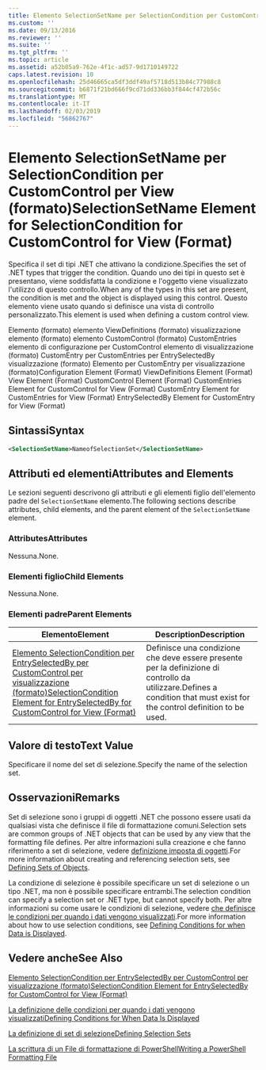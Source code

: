 ```yaml
---
title: Elemento SelectionSetName per SelectionCondition per CustomControl per visualizzazione (formato) | Microsoft Docs
ms.custom: ''
ms.date: 09/13/2016
ms.reviewer: ''
ms.suite: ''
ms.tgt_pltfrm: ''
ms.topic: article
ms.assetid: a52b05a9-762e-4f1c-ad57-9d1710149722
caps.latest.revision: 10
ms.openlocfilehash: 25d46665ca5df3ddf49af5718d513b84c77988c8
ms.sourcegitcommit: b6871f21bd666f9cd71dd336bb3f844cf472b56c
ms.translationtype: MT
ms.contentlocale: it-IT
ms.lasthandoff: 02/03/2019
ms.locfileid: "56862767"
---
```

# <a name="selectionsetname-element-for-selectioncondition-for-customcontrol-for-view-format"></a><span data-ttu-id="56dc5-102">Elemento SelectionSetName per SelectionCondition per CustomControl per View (formato)</span><span class="sxs-lookup"><span data-stu-id="56dc5-102">SelectionSetName Element for SelectionCondition for CustomControl for View (Format)</span></span>

<span data-ttu-id="56dc5-103">Specifica il set di tipi .NET che attivano la condizione.</span><span class="sxs-lookup"><span data-stu-id="56dc5-103">Specifies the set of .NET types that trigger the condition.</span></span> <span data-ttu-id="56dc5-104">Quando uno dei tipi in questo set è presentano, viene soddisfatta la condizione e l'oggetto viene visualizzato l'utilizzo di questo controllo.</span><span class="sxs-lookup"><span data-stu-id="56dc5-104">When any of the types in this set are present, the condition is met and the object is displayed using this control.</span></span> <span data-ttu-id="56dc5-105">Questo elemento viene usato quando si definisce una vista di controllo personalizzato.</span><span class="sxs-lookup"><span data-stu-id="56dc5-105">This element is used when defining a custom control view.</span></span>

<span data-ttu-id="56dc5-106">Elemento (formato) elemento ViewDefinitions (formato) visualizzazione elemento (formato) elemento CustomControl (formato) CustomEntries elemento di configurazione per CustomControl elemento di visualizzazione (formato) CustomEntry per CustomEntries per EntrySelectedBy visualizzazione (formato) Elemento per CustomEntry per visualizzazione (formato)</span><span class="sxs-lookup"><span data-stu-id="56dc5-106">Configuration Element (Format) ViewDefinitions Element (Format) View Element (Format) CustomControl Element (Format) CustomEntries Element for CustomControl for View (Format) CustomEntry Element for CustomEntries for View (Format) EntrySelectedBy Element for CustomEntry for View (Format)</span></span>

## <a name="syntax"></a><span data-ttu-id="56dc5-107">Sintassi</span><span class="sxs-lookup"><span data-stu-id="56dc5-107">Syntax</span></span>

```xml
<SelectionSetName>NameofSelectionSet</SelectionSetName>
```

## <a name="attributes-and-elements"></a><span data-ttu-id="56dc5-108">Attributi ed elementi</span><span class="sxs-lookup"><span data-stu-id="56dc5-108">Attributes and Elements</span></span>

<span data-ttu-id="56dc5-109">Le sezioni seguenti descrivono gli attributi e gli elementi figlio dell'elemento padre del `SelectionSetName` elemento.</span><span class="sxs-lookup"><span data-stu-id="56dc5-109">The following sections describe attributes, child elements, and the parent element of the `SelectionSetName` element.</span></span>

### <a name="attributes"></a><span data-ttu-id="56dc5-110">Attributes</span><span class="sxs-lookup"><span data-stu-id="56dc5-110">Attributes</span></span>

<span data-ttu-id="56dc5-111">Nessuna.</span><span class="sxs-lookup"><span data-stu-id="56dc5-111">None.</span></span>

### <a name="child-elements"></a><span data-ttu-id="56dc5-112">Elementi figlio</span><span class="sxs-lookup"><span data-stu-id="56dc5-112">Child Elements</span></span>

<span data-ttu-id="56dc5-113">Nessuna.</span><span class="sxs-lookup"><span data-stu-id="56dc5-113">None.</span></span>

### <a name="parent-elements"></a><span data-ttu-id="56dc5-114">Elementi padre</span><span class="sxs-lookup"><span data-stu-id="56dc5-114">Parent Elements</span></span>

|<span data-ttu-id="56dc5-115">Elemento</span><span class="sxs-lookup"><span data-stu-id="56dc5-115">Element</span></span>|<span data-ttu-id="56dc5-116">Description</span><span class="sxs-lookup"><span data-stu-id="56dc5-116">Description</span></span>|
|-------------|-----------------|
|[<span data-ttu-id="56dc5-117">Elemento SelectionCondition per EntrySelectedBy per CustomControl per visualizzazione (formato)</span><span class="sxs-lookup"><span data-stu-id="56dc5-117">SelectionCondition Element for EntrySelectedBy for CustomControl for View (Format)</span></span>](./selectioncondition-element-for-entryselectedby-for-customcontrol-format.md)|<span data-ttu-id="56dc5-118">Definisce una condizione che deve essere presente per la definizione di controllo da utilizzare.</span><span class="sxs-lookup"><span data-stu-id="56dc5-118">Defines a condition that must exist for the control definition to be used.</span></span>|

## <a name="text-value"></a><span data-ttu-id="56dc5-119">Valore di testo</span><span class="sxs-lookup"><span data-stu-id="56dc5-119">Text Value</span></span>

<span data-ttu-id="56dc5-120">Specificare il nome del set di selezione.</span><span class="sxs-lookup"><span data-stu-id="56dc5-120">Specify the name of the selection set.</span></span>

## <a name="remarks"></a><span data-ttu-id="56dc5-121">Osservazioni</span><span class="sxs-lookup"><span data-stu-id="56dc5-121">Remarks</span></span>

<span data-ttu-id="56dc5-122">Set di selezione sono i gruppi di oggetti .NET che possono essere usati da qualsiasi vista che definisce il file di formattazione comuni.</span><span class="sxs-lookup"><span data-stu-id="56dc5-122">Selection sets are common groups of .NET objects that can be used by any view that the formatting file defines.</span></span> <span data-ttu-id="56dc5-123">Per altre informazioni sulla creazione e che fanno riferimento a set di selezione, vedere [definizione imposta di oggetti](./defining-selection-sets.md).</span><span class="sxs-lookup"><span data-stu-id="56dc5-123">For more information about creating and referencing selection sets, see [Defining Sets of Objects](./defining-selection-sets.md).</span></span>

<span data-ttu-id="56dc5-124">La condizione di selezione è possibile specificare un set di selezione o un tipo .NET, ma non è possibile specificare entrambi.</span><span class="sxs-lookup"><span data-stu-id="56dc5-124">The selection condition can specify a selection set or .NET type, but cannot specify both.</span></span> <span data-ttu-id="56dc5-125">Per altre informazioni su come usare le condizioni di selezione, vedere [che definisce le condizioni per quando i dati vengono visualizzati](./defining-conditions-for-displaying-data.md).</span><span class="sxs-lookup"><span data-stu-id="56dc5-125">For more information about how to use selection conditions, see [Defining Conditions for when Data is Displayed](./defining-conditions-for-displaying-data.md).</span></span>

## <a name="see-also"></a><span data-ttu-id="56dc5-126">Vedere anche</span><span class="sxs-lookup"><span data-stu-id="56dc5-126">See Also</span></span>

[<span data-ttu-id="56dc5-127">Elemento SelectionCondition per EntrySelectedBy per CustomControl per visualizzazione (formato)</span><span class="sxs-lookup"><span data-stu-id="56dc5-127">SelectionCondition Element for EntrySelectedBy for CustomControl for View (Format)</span></span>](./selectioncondition-element-for-entryselectedby-for-customcontrol-format.md)

[<span data-ttu-id="56dc5-128">La definizione delle condizioni per quando i dati vengono visualizzati</span><span class="sxs-lookup"><span data-stu-id="56dc5-128">Defining Conditions for When Data Is Displayed</span></span>](./defining-conditions-for-displaying-data.md)

[<span data-ttu-id="56dc5-129">La definizione di set di selezione</span><span class="sxs-lookup"><span data-stu-id="56dc5-129">Defining Selection Sets</span></span>](./defining-selection-sets.md)

[<span data-ttu-id="56dc5-130">La scrittura di un File di formattazione di PowerShell</span><span class="sxs-lookup"><span data-stu-id="56dc5-130">Writing a PowerShell Formatting File</span></span>](./writing-a-powershell-formatting-file.md)
